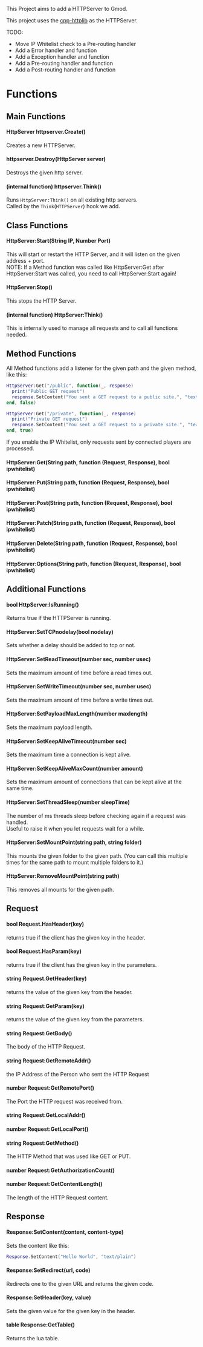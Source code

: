 This Project aims to add a HTTPServer to Gmod.

This project uses the [cpp-httplib](https://github.com/yhirose/cpp-httplib) as the HTTPServer.

TODO:
- Move IP Whitelist check to a Pre-routing handler
- Add a Error handler and function
- Add a Exception handler and function
- Add a Pre-routing handler and function
- Add a Post-routing handler and function

# Functions

## Main Functions

#### HttpServer httpserver.Create()
Creates a new HTTPServer.  

#### httpserver.Destroy(HttpServer server)
Destroys the given http server.  

#### (internal function) httpserver.Think()
Runs `HttpServer:Think()` on all existing http servers.  
Called by the `Think`(`HTTPServer`) hook we add.  

## Class Functions

#### HttpServer:Start(String IP, Number Port)
This will start or restart the HTTP Server, and it will listen on the given address + port.  
NOTE: If a Method function was called like HttpServer:Get after HttpServer:Start was called, you need to call HttpServer:Start again!
#### HttpServer:Stop()
This stops the HTTP Server.
#### (internal function) HttpServer:Think()
This is internally used to manage all requests and to call all functions needed.

## Method Functions
All Method functions add a listener for the given path and the given method, like this:
```lua
HttpServer:Get("/public", function(_, response)
  print("Public GET request")
  response.SetContent("You sent a GET request to a public site.", "text/plain")
end, false)

HttpServer:Get("/private", function(_, response)
  print("Private GET request")
  response.SetContent("You sent a GET request to a private site.", "text/plain")
end, true)
```

If you enable the IP Whitelist, only requests sent by connected players are processed.

#### HttpServer:Get(String path, function (Request, Response), bool ipwhitelist)
#### HttpServer:Put(String path, function (Request, Response), bool ipwhitelist)
#### HttpServer:Post(String path, function (Request, Response), bool ipwhitelist)
#### HttpServer:Patch(String path, function (Request, Response), bool ipwhitelist)
#### HttpServer:Delete(String path, function (Request, Response), bool ipwhitelist)
#### HttpServer:Options(String path, function (Request, Response), bool ipwhitelist)

## Additional Functions

#### bool HttpServer:IsRunning()
Returns true if the HTTPServer is running.

#### HttpServer:SetTCPnodelay(bool nodelay)
Sets whether a delay should be added to tcp or not.

#### HttpServer:SetReadTimeout(number sec, number usec)
Sets the maximum amount of time before a read times out.

#### HttpServer:SetWriteTimeout(number sec, number usec)
Sets the maximum amount of time before a write times out.

#### HttpServer:SetPayloadMaxLength(number maxlength)
Sets the maximum payload length.

#### HttpServer:SetKeepAliveTimeout(number sec)
Sets the maximum time a connection is kept alive.

#### HttpServer:SetKeepAliveMaxCount(number amount)
Sets the maximum amount of connections that can be kept alive at the same time.

#### HttpServer:SetThreadSleep(number sleepTime)
The number of ms threads sleep before checking again if a request was handled.  
Useful to raise it when you let requests wait for a while.

#### HttpServer:SetMountPoint(string path, string folder)
This mounts the given folder to the given path.
(You can call this multiple times for the same path to mount multiple folders to it.)

#### HttpServer:RemoveMountPoint(string path)
This removes all mounts for the given path.

## Request

#### bool Request.HasHeader(key)
returns true if the client has the given key in the header.

#### bool Request.HasParam(key)
returns true if the client has the given key in the parameters.

#### string Request.GetHeader(key)
returns the value of the given key from the header.

#### string Request:GetParam(key)
returns the value of the given key from the parameters.

#### string Request:GetBody()
The body of the HTTP Request.

#### string Request:GetRemoteAddr()
the IP Address of the Person who sent the HTTP Request

#### number Request:GetRemotePort()
The Port the HTTP request was received from.

#### string Request:GetLocalAddr()

#### number Request:GetLocalPort()

#### string Request:GetMethod()
The HTTP Method that was used like GET or PUT.

#### number Request:GetAuthorizationCount()

#### number Request:GetContentLength()
The length of the HTTP Request content.

## Response

#### Response:SetContent(content, content-type)
Sets the content like this:
```lua
Response.SetContent("Hello World", "text/plain")
```
#### Response:SetRedirect(url, code)
Redirects one to the given URL and returns the given code.

#### Response:SetHeader(key, value)
Sets the given value for the given key in the header.

#### table Response:GetTable()
Returns the lua table.